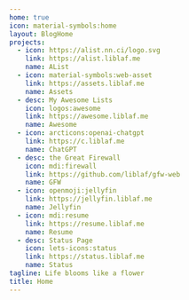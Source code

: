 ```yaml
---
home: true
icon: material-symbols:home
layout: BlogHome
projects:
  - icon: https://alist.nn.ci/logo.svg
    link: https://alist.liblaf.me
    name: AList
  - icon: material-symbols:web-asset
    link: https://assets.liblaf.me
    name: Assets
  - desc: My Awesome Lists
    icon: logos:awesome
    link: https://awesome.liblaf.me
    name: Awesome
  - icon: arcticons:openai-chatgpt
    link: https://c.liblaf.me
    name: ChatGPT
  - desc: the Great Firewall
    icon: mdi:firewall
    link: https://github.com/liblaf/gfw-web
    name: GFW
  - icon: openmoji:jellyfin
    link: https://jellyfin.liblaf.me
    name: Jellyfin
  - icon: mdi:resume
    link: https://resume.liblaf.me
    name: Resume
  - desc: Status Page
    icon: lets-icons:status
    link: https://status.liblaf.me
    name: Status
tagline: Life blooms like a flower
title: Home
---
```

